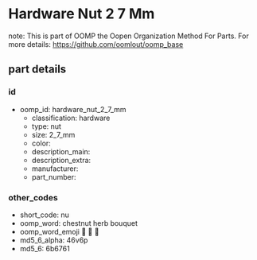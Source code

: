 # Hardware Nut 2 7 Mm  

note: This is part of OOMP the Oopen Organization Method For Parts. For more details: https://github.com/oomlout/oomp_base

##  part details





### id
* oomp_id: hardware_nut_2_7_mm
  * classification: hardware
  * type: nut
  * size: 2_7_mm
  * color: 
  * description_main: 
  * description_extra: 
  * manufacturer: 
  * part_number: 

### other_codes
* short_code: nu
* oomp_word: chestnut herb bouquet
* oomp_word_emoji :chestnut: :herb: :bouquet:
* md5_6_alpha: 46v6p
* md5_6: 6b6761